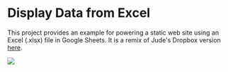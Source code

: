 # Display Data from Excel

This project provides an example for powering a static web site using an Excel (.xlsx) file in Google Sheets. It is a remix of Jude's Dropbox version [here](https://excel-spreadsheet.gomix.me/).

![](https://cdn.hyperdev.com/a24de56a-9f77-4503-be6f-730bcd4094f3%2FexcelDataGIF.gif)